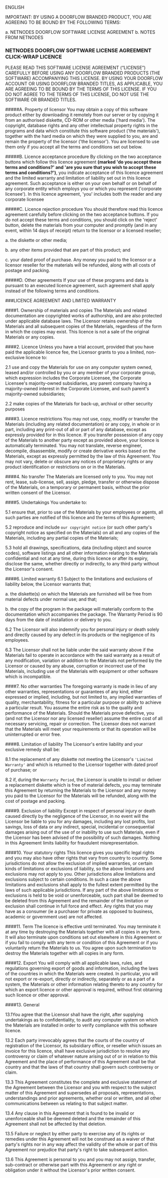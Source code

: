 ENGLISH

IMPORTANT: BY USING A DOORFLOW BRANDED PRODUCT, YOU ARE AGREEING TO BE BOUND BY THE FOLLOWING TERMS:

a.    NETNODES DOORFLOW SOFTWARE LICENSE AGREEMENT
b.    NOTES FROM NETNODES

### NETNODES DOORFLOW SOFTWARE LICENSE AGREEMENT CLICK-WRAP LICENCE

PLEASE READ THIS SOFTWARE LICENSE AGREEMENT (“LICENSE”) CAREFULLY BEFORE USING ANY DOORFLOW BRANDED PRODUCTS (THE SOFTWARE) ACCOMPANYING THIS LICENSE. BY USING YOUR DOORFLOW ACCOUNT OR USING DOORFLOW BRANDED TITLES, AS APPLICABLE, YOU ARE AGREEING TO BE BOUND BY THE TERMS OF THIS LICENSE. IF YOU DO NOT AGREE TO THE TERMS OF THIS LICENSE, DO NOT USE THE SOFTWARE OR BRANDED TITLES. #####A.	Property of licensor You may obtain a copy of this software product either by downloading it remotely from our server or by copying it from an authorised diskette, CD-ROM or other media ('hard media'). The copyright, database rights and any other intellectual property rights in the programs and data which constitute this software product ('the materials'), together with the hard media on which they were supplied to you, are and remain the property of the licensor ('the licensor'). You are licensed to use them only if you accept all the terms and conditions set out below.#####B.	Licence acceptance procedure By clicking on the two acceptance buttons which follow this licence agreement **(marked 'do you accept these terms and conditions?' and 'are you sure that you wish to accept these terms and conditions?')**, you indicate acceptance of this licence agreement and the limited warranty and limitation of liability set out in this licence agreement. Such acceptance is either on your own behalf or on behalf of any corporate entity which employs you or which you represent ('corporate licensee'). In this licence agreement, 'you' includes both the reader and any corporate licensee #####C.	Licence rejection procedure You should therefore read this licence agreement carefully before clicking on the two acceptance buttons. If you do not accept these terms and conditions, you should click on the 'reject' button, delete the materials from your computer and promptly (and in any event, within 14 days of receipt) return to the licensor or a licensed reseller;a.	the diskette or other media; b. any other items provided that are part of this product; and c. your dated proof of purchase. Any money you paid to the licensor or a licensor reseller for the materials will be refunded, along with all costs of postage and packing. #####D.	Other agreements If your use of these programs and data is pursuant to an executed licence agreement, such agreement shall apply instead of the following terms and conditions.###LICENCE AGREEMENT AND LIMITED WARRANTY ####1.	Ownership of materials and copies The Materials and related documentation are copyrighted works of authorship, and are also protected under applicable database laws. The Licensor retains ownership of the Materials and all subsequent copies of the Materials, regardless of the form in which the copies may exist. This licence is not a sale of the original Materials or any copies.
####2.	Licence Unless you have a trial account, provided that you have paid the applicable licence fee, the Licensor grants to you a limited, non-exclusive licence to: 
2.1	use and copy the Materials for use on any computer system owned, leased and/or controlled by you or any member of your corporate group, which expression includes the Corporate Licensee, the Corporate Licensee's majority-owned subsidiaries, any parent company having a majority-owned interest in the Corporate Licensee, and such parent's majority-owned subsidiaries; 2.2	make copies of the Materials for back-up, archival or other security purposes ####3.	Licence restrictions You may not use, copy, modify or transfer the Materials (including any related documentation) or any copy, in whole or in part, including any print-out of all or part of any database, except as expressly provided for in this licence. If you transfer possession of any copy of the Materials to another party except as provided above, your licence is automatically terminated. You may not translate, reverse engineer, decompile, disassemble, modify or create derivative works based on the Materials, except as expressly permitted by the law of this Agreement. You may not vary, delete or obscure any notices of proprietary rights or any product identification or restrictions on or in the Materials. ####4.	No transfer The Materials are licensed only to you. You may not rent, lease, sub-license, sell, assign, pledge, transfer or otherwise dispose of the Materials, on a temporary or permanent basis, without the prior written consent of the Licensor.####5.	Undertakings You undertake to: 5.1	ensure that, prior to use of the Materials by your employees or agents, all such parties are notified of this licence and the terms of this Agreement;    5.2	reproduce and include `our copyright notice` (or such other party's copyright notice as specified on the Materials) on all and any copies of the Materials, including any partial copies of the Materials;   5.3	hold all drawings, specifications, data (including object and source codes), software listings and all other information relating to the Materials confidential and not at any time, during this licence or after its expiry, disclose the same, whether directly or indirectly, to any third party without the Licensor's consent.  ####6.	Limited warranty 6.1	Subject to the limitations and exclusions of liability below, the Licensor warrants that;
a. the diskette(s) on which the Materials are furnished will be free from material defects under normal use; and that;
b. the copy of the program in the package will materially conform to the documentation which accompanies the package. The Warranty Period is 90 days from the date of installation or delivery to you.   6.2 The Licensor will also indemnify you for personal injury or death solely and directly caused by any defect in its products or the negligence of its employees.    6.3	The Licensor shall not be liable under the said warranty above if the Materials fail to operate in accordance with the said warranty as a result of any modification, variation or addition to the Materials not performed by the Licensor or caused by any abuse, corruption or incorrect use of the Materials, including use of the Materials with equipment or other software which is incompatible.    ####7.	No other warranties The foregoing warranty is made in lieu of any other warranties, representations or guarantees of any kind, either expressed or implied, including, but not limited to, any implied warranties of quality, merchantability, fitness for a particular purpose or ability to achieve a particular result. You assume the entire risk as to the quality and performance of the Materials. Should the Materials prove defective, you (and not the Licensor nor any licensed reseller) assume the entire cost of all necessary servicing, repair or correction. The Licensor does not warrant that the Materials will meet your requirements or that its operation will be uninterrupted or error free.
 ####8.	Limitation of liability The Licensor's entire liability and your exclusive remedy shall be: 8.1 the replacement of any diskette not meeting the Licensor's `'Limited Warranty'` and which is returned to the Licensor together with dated proof of purchase; or    8.2	if, during the `Warranty Period`, the Licensor is unable to install or deliver a replacement diskette which is free of material defects, you may terminate this Agreement by returning the Materials to the Licensor and any money you paid to the Licensor for the Materials will be refunded, along with the cost of postage and packing.  ####9.	Exclusion of liability Except in respect of personal injury or death caused directly by the negligence of the Licensor, in no event will the Licensor be liable to you for any damages, including any lost profits, lost savings, loss of data or any indirect, special, incidental or consequential damages arising out of the use of or inability to use such Materials, even if the Licensor has been advised of the possibility of such damages. Nothing in this Agreement limits liability for fraudulent misrepresentation. ####10.	Your statutory rights This licence gives you specific legal rights and you may also have other rights that vary from country to country. Some jurisdictions do not allow the exclusion of implied warranties, or certain kinds of limitations or exclusions of liability, so the above limitations and exclusions may not apply to you. Other jurisdictions allow limitations and exclusions subject to certain conditions. In such a case the above limitations and exclusions shall apply to the fullest extent permitted by the laws of such applicable jurisdictions. If any part of the above limitations or exclusions is held to be void or unenforceable, such part shall be deemed to be deleted from this Agreement and the remainder of the limitation or exclusion shall continue in full force and effect. Any rights that you may have as a consumer (ie a purchaser for private as opposed to business, academic or government use) are not affected.####11.	Term The licence is effective until terminated. You may terminate it at any time by destroying the Materials together with all copies in any form. It will also terminate upon conditions set out elsewhere in this Agreement or if you fail to comply with any term or condition of this Agreement or if you voluntarily return the Materials to us. You agree upon such termination to destroy the Materials together with all copies in any form. ####12.	Export You will comply with all applicable laws, rules, and regulations governing export of goods and information, including the laws of the countries in which the Materials were created. In particular, you will not export or re-export, directly or indirectly, separately or as a part of a system, the Materials or other information relating thereto to any country for which an export licence or other approval is required, without first obtaining such licence or other approval. ####13.	General  13.1You agree that the Licensor shall have the right, after supplying undertakings as to confidentiality, to audit any computer system on which the Materials are installed in order to verify compliance with this software licence.    13.2	Each party irrevocably agrees that the courts of the country of registration of the Licensor, its subsidiary office, or reseller which issues an invoice for this licence, shall have exclusive jurisdiction to resolve any controversy or claim of whatever nature arising out of or in relation to this Agreement and the place of performance of this Agreement shall be that country and that the laws of that country shall govern such controversy or claim.  13.3	This Agreement constitutes the complete and exclusive statement of the Agreement between the Licensor and you with respect to the subject matter of this Agreement and supersedes all proposals, representations, understandings and prior agreements, whether oral or written, and all other communications between us relating to that subject matter. 13.4	Any clause in this Agreement that is found to be invalid or unenforceable shall be deemed deleted and the remainder of this Agreement shall not be affected by that deletion.  13.5	Failure or neglect by either party to exercise any of its rights or remedies under this Agreement will not be construed as a waiver of that party's rights nor in any way affect the validity of the whole or part of this Agreement nor prejudice that party's right to take subsequent action.    13.6	This Agreement is personal to you and you may not assign, transfer, sub-contract or otherwise part with this Agreement or any right or obligation under it without the Licensor's prior written consent. 